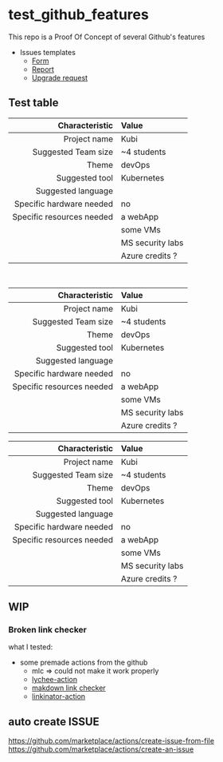 # test_github_features

This repo is a Proof Of Concept of several Github's features

- Issues templates
  - [Form](.github/ISSUE_TEMPLATE/error-form.yml)
  - [Report](.github/ISSUE_TEMPLATE/error-report.md)
  - [Upgrade request](.github/ISSUE_TEMPLATE/upgrade-request.md)


  
## Test table


|Characteristic           |Value              |
|---:                     |:-                 |
|Project name             |Kubi               |
|Suggested Team size      |~4 students        |
|Theme                    |devOps             |
|Suggested tool           |Kubernetes         |
|Suggested language       |                   |
|Specific hardware needed |no                 |
|Specific resources needed|a webApp           |
|                         |some VMs           |
|                         |MS security labs   |
|                         |Azure credits ?    |

&nbsp;


| Characteristic            | Value            |
| ---:                      | :--------------  |
| Project name              | Kubi             |
| Suggested Team size       | ~4 students      |
| Theme                     | devOps           |
| Suggested tool            | Kubernetes       |
| Suggested language        |                  |
| Specific hardware needed  | no               |
| Specific resources needed | a webApp         |
|                           | some VMs         |
|                           | MS security labs |
|                           | Azure credits ?  |


|Characteristic           |Value                                |
|---:                     |:-                                   |
|Project name             |Kubi                                 |
|Suggested Team size      |~4 students                          |
|Theme                    |devOps                               |
|Suggested tool           |Kubernetes                           |
|Suggested language       |                                     |
|Specific hardware needed |no                                   |
|Specific resources needed|a webApp                             |
|                         |some VMs                             |
|                         |MS security labs                     |
|                         |Azure credits ?                      |




## WIP

### Broken link checker

what I tested:

- some premade actions from the github
  - mlc => could not make it work properly
  - [lychee-action](https://github.com/lycheeverse/lychee-action)
  - [makdown link checker](https://github.com/gaurav-nelson/github-action-markdown-link-check)
  - [linkinator-action](https://github.com/JustinBeckwith/linkinator-action)



## auto create ISSUE

https://github.com/marketplace/actions/create-issue-from-file
https://github.com/marketplace/actions/create-an-issue
